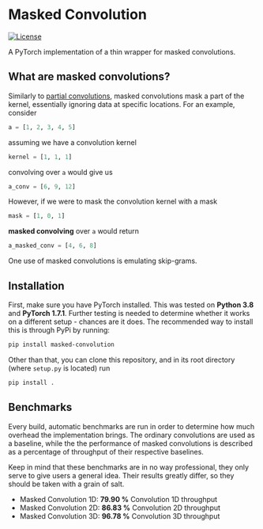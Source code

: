 # Masked Convolution

[![License](https://img.shields.io/badge/License-Apache%202.0-blue.svg)](https://opensource.org/licenses/Apache-2.0)

A PyTorch implementation of a thin wrapper for masked convolutions.


## What are masked convolutions?

Similarly to [partial convolutions](https://github.com/NVIDIA/partialconv), masked convolutions mask a part of the kernel, essentially ignoring data at specific locations. For an example, consider

```python
a = [1, 2, 3, 4, 5]
```

assuming we have a convolution kernel

```python
kernel = [1, 1, 1]
```

convolving over `a` would give us

```python
a_conv = [6, 9, 12]
```

However, if we were to mask the convolution kernel with a mask

```python
mask = [1, 0, 1]
```

**masked convolving** over `a` would return

```python
a_masked_conv = [4, 6, 8]
```

One use of masked convolutions is emulating skip-grams.


## Installation

First, make sure you have PyTorch installed. This was tested on **Python 3.8** and **PyTorch 1.7.1**. Further testing is needed to determine whether it works on a different setup - chances are it does. The recommended way to install this is through PyPi by running:

```bash
pip install masked-convolution
```

Other than that, you can clone this repository, and in its root directory (where `setup.py` is located) run

```bash
pip install .
```

## Benchmarks

Every build, automatic benchmarks are run in order to determine how much overhead the implementation brings. The ordinary convolutions are used as a baseline, while the the performance of masked convolutions is described as a percentage of throughput of their respective baselines.

Keep in mind that these benchmarks are in no way professional, they only serve to give users a general idea. Their results greatly differ, so they should be taken with a grain of salt.

- Masked Convolution 1D: **79.90 %** Convolution 1D throughput
- Masked Convolution 2D: **86.83 %** Convolution 2D throughput
- Masked Convolution 3D: **96.78 %** Convolution 3D throughput

